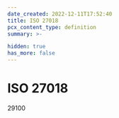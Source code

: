 ```yaml
---
date_created: 2022-12-11T17:52:40
title: ISO 27018
pcx_content_type: definition
summary: >-

hidden: true
has_more: false
---
```


# ISO 27018

29100
